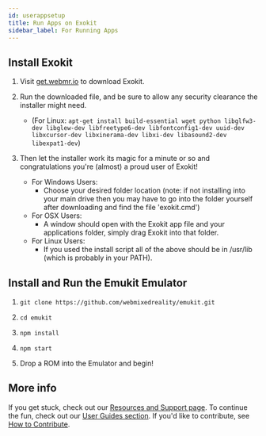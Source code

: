 ```yaml
---
id: userappsetup 
title: Run Apps on Exokit 
sidebar_label: For Running Apps 
---
```


## Install Exokit

1. Visit [get.webmr.io](https://get.webmr.io/) to download Exokit.         

2. Run the downloaded file, and be sure to allow any security clearance the installer might need.
	* (For Linux: `apt-get install build-essential wget python libglfw3-dev libglew-dev libfreetype6-dev libfontconfig1-dev uuid-dev libxcursor-dev libxinerama-dev libxi-dev libasound2-dev libexpat1-dev`)

3. Then let the installer work its magic for a minute or so and congratulations you're (almost) a proud user of Exokit!
	* For Windows Users:
		* Choose your desired folder location (note: if not installing into your main drive then you may have to go into the folder yourself after downloading and find the file 'exokit.cmd')
	* For OSX Users:
		* A window should open with the Exokit app file and your applications folder, simply drag Exokit into that folder.	
	* For Linux Users:
		* If you used the install script all of the above should be in /usr/lib (which is probably in your PATH).


## Install and Run the Emukit Emulator

1. `git clone https://github.com/webmixedreality/emukit.git`

2. `cd emukit` 

3. `npm install` 

4. `npm start`

5. Drop a ROM into the Emulator and begin!

## More info

If you get stuck, check out our [Resources and Support page](Support.md). To continue the fun, check out our [User Guides section](opensite.html). If you'd like to contribute, see [How to Contribute](contribute.md).

